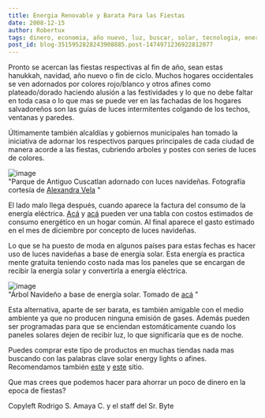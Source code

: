 ```yaml
---
title: Energia Renovable y Barata Para las Fiestas
date: 2008-12-15
author: Robertux
tags: dinero, economia, año nuevo, luz, buscar, solar, tecnologia, energia, green
post_id: blog-3515952828243908885.post-1474971236922812077
---
```


Pronto se acercan las fiestas respectivas al fin de año, sean estas hanukkah, navidad, año nuevo o fin de ciclo. Muchos hogares occidentales se ven adornados por colores rojo/blanco y otros afines como plateado/dorado haciendo alusión a las festividades y lo que no debe faltar en toda casa o lo que mas se puede ver en las fachadas de los hogares salvadoreños son las guías de luces intermitentes colgando de los techos, ventanas y paredes.

Últimamente también alcaldías y gobiernos municipales han tomado la iniciativa de adornar los respectivos parques principales de cada ciudad de manera acorde a las fiestas, cubriendo arboles y postes con series de luces de colores.

![image](https://2.bp.blogspot.com/_jH77WNrMVRA/SUSxOgF9IxI/AAAAAAAAFOY/A1aSXNPzJCE/s400/dsc00490.jpg)    
"Parque de Antiguo Cuscatlan
adornado con luces navideñas. Fotografía cortesía de [Alexandra Vela](https://dulcelimonpartido.blogspot.com/)
"

El lado malo llega después, cuando aparece la factura del consumo de la energía eléctrica. [Acá](https://advisor.lbl.gov/apusage.html) y [acá](https://4.bp.blogspot.com/_jH77WNrMVRA/SUSx8Wygb8I/AAAAAAAAFOg/V1_C6e3_CLY/s1600-h/LEDLights2.jpg) pueden ver una tabla con costos estimados de consumo energético en un hogar común. Al final aparece el gasto estimado en el mes de diciembre por concepto de luces navideñas.

Lo que se ha puesto de moda en algunos países para estas fechas es hacer uso de luces navideñas a base de energía solar. Esta energía es practica mente gratuita teniendo costo nada mas los paneles que se encargan de recibir la energía solar y convertirla a energía eléctrica.

![image](https://3.bp.blogspot.com/_jH77WNrMVRA/SUS4S22V1qI/AAAAAAAAFOo/4stOFQpwp4s/s400/solar+energy+xmas+tree.jpg)    
"Árbol Navideño a base de
energía solar. Tomado de [acá](https://flickr.com/photos/ubiqua/3079574237/in/photostream/)
"

Esta alternativa, aparte de ser barata, es también amigable con el medio ambiente ya que no producen ninguna emisión de gases. Además pueden ser programadas para que se enciendan estomáticamente cuando los paneles solares dejen de recibir luz, lo que significaría que es de noche.

Puedes comprar este tipo de productos en muchas tiendas nada mas buscando con las palabras clave solar energy lights o afines. Recomendamos también [este](https://www.siliconsolar.com/solar-christmas-lights.html) y [este](https://mysolarshop.com/holiday.html) sitio.

Que mas crees que podemos hacer para ahorrar un poco de dinero en la epoca de fiestas?

Copyleft Rodrigo S. Amaya C. y el staff del Sr. Byte